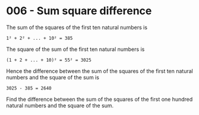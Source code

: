# 006 - Sum square difference

The sum of the squares of the first ten natural numbers is

    1² + 2² + ... + 10² = 385

The square of the sum of the first ten natural numbers is

    (1 + 2 + ... + 10)² = 55² = 3025

Hence the difference between the sum of the squares of the first ten natural numbers and the square of the sum is

    3025 - 385 = 2640

Find the difference between the sum of the squares of the first one hundred natural numbers and the square of the sum.

